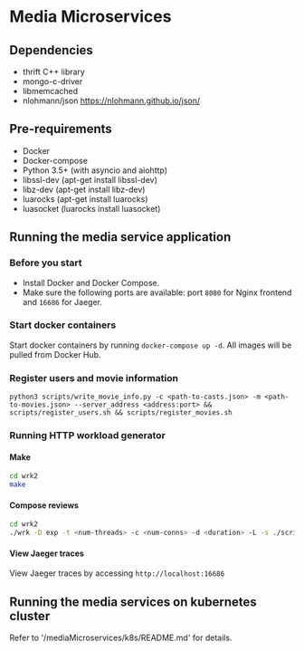 # Media Microservices

## Dependencies
- thrift C++ library
- mongo-c-driver
- libmemcached
- nlohmann/json https://nlohmann.github.io/json/

## Pre-requirements
- Docker
- Docker-compose
- Python 3.5+ (with asyncio and aiohttp)
- libssl-dev (apt-get install libssl-dev)
- libz-dev (apt-get install libz-dev)
- luarocks (apt-get install luarocks)
- luasocket (luarocks install luasocket)

## Running the media service application
### Before you start
- Install Docker and Docker Compose.
- Make sure the following ports are available: port `8080` for Nginx frontend and 
  `16686` for Jaeger.

### Start docker containers
Start docker containers by running `docker-compose up -d`. All images will be 
pulled from Docker Hub.

### Register users and movie information
```
python3 scripts/write_movie_info.py -c <path-to-casts.json> -m <path-to-movies.json> --server_address <address:port> && scripts/register_users.sh && scripts/register_movies.sh
```

### Running HTTP workload generator
#### Make
```bash
cd wrk2
make
```

#### Compose reviews
```bash
cd wrk2
./wrk -D exp -t <num-threads> -c <num-conns> -d <duration> -L -s ./scripts/media-microservices/compose-review.lua http://localhost:8080/wrk2-api/review/compose -R <reqs-per-sec>
```

#### View Jaeger traces
View Jaeger traces by accessing `http://localhost:16686`

## Running the media services on kubernetes cluster

Refer to '<repo>/mediaMicroservices/k8s/README.md' for details.
